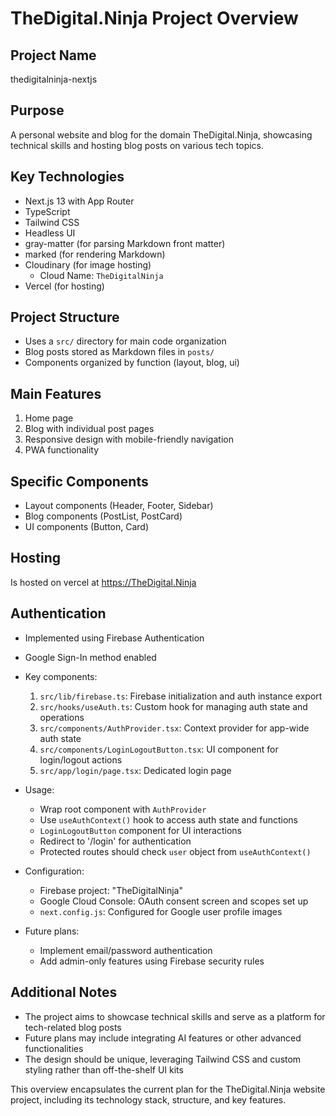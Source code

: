 # TheDigital.Ninja Project Overview

## Project Name
thedigitalninja-nextjs

## Purpose
A personal website and blog for the domain TheDigital.Ninja, showcasing technical skills and hosting blog posts on various tech topics.

## Key Technologies
- Next.js 13 with App Router
- TypeScript
- Tailwind CSS
- Headless UI
- gray-matter (for parsing Markdown front matter)
- marked (for rendering Markdown)
- Cloudinary (for image hosting) 
    - Cloud Name: `TheDigitalNinja`
- Vercel (for hosting)

## Project Structure
- Uses a `src/` directory for main code organization
- Blog posts stored as Markdown files in `posts/`
- Components organized by function (layout, blog, ui)

## Main Features
1. Home page
2. Blog with individual post pages
3. Responsive design with mobile-friendly navigation
4. PWA functionality

## Specific Components
- Layout components (Header, Footer, Sidebar)
- Blog components (PostList, PostCard)
- UI components (Button, Card)

## Hosting
Is hosted on vercel at https://TheDigital.Ninja 

## Authentication
- Implemented using Firebase Authentication
- Google Sign-In method enabled
- Key components:
  1. `src/lib/firebase.ts`: Firebase initialization and auth instance export
  2. `src/hooks/useAuth.ts`: Custom hook for managing auth state and operations
  3. `src/components/AuthProvider.tsx`: Context provider for app-wide auth state
  4. `src/components/LoginLogoutButton.tsx`: UI component for login/logout actions
  5. `src/app/login/page.tsx`: Dedicated login page

- Usage:
  - Wrap root component with `AuthProvider`
  - Use `useAuthContext()` hook to access auth state and functions
  - `LoginLogoutButton` component for UI interactions
  - Redirect to '/login' for authentication
  - Protected routes should check `user` object from `useAuthContext()`

- Configuration:
  - Firebase project: "TheDigitalNinja"
  - Google Cloud Console: OAuth consent screen and scopes set up
  - `next.config.js`: Configured for Google user profile images

- Future plans:
  - Implement email/password authentication
  - Add admin-only features using Firebase security rules

## Additional Notes
- The project aims to showcase technical skills and serve as a platform for tech-related blog posts
- Future plans may include integrating AI features or other advanced functionalities
- The design should be unique, leveraging Tailwind CSS and custom styling rather than off-the-shelf UI kits

This overview encapsulates the current plan for the TheDigital.Ninja website project, including its technology stack, structure, and key features.
